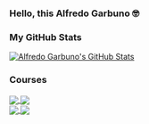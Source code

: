 ### Hello, this Alfredo Garbuno 🤓

<!--
**agarbuno/agarbuno** is a ✨ _special_ ✨ repository because its `README.md` (this file) appears on your GitHub profile.

Here are some ideas to get you started:

- 🔭 I’m currently working on ...
- 🌱 I’m currently learning ...
- 👯 I’m looking to collaborate on ...
- 🤔 I’m looking for help with ...
- 💬 Ask me about ...
- 📫 How to reach me: ...
- 😄 Pronouns: ...
- ⚡ Fun fact: ...
-->

### My GitHub Stats
[![Alfredo Garbuno's GitHub Stats](https://github-readme-stats.vercel.app/api?username=agarbuno&theme=dark&show_icons=true&count_private=true)](https://github.com/anuraghazra/github-readme-stats)

### Courses 
<a href="https://github.com/anuraghazra/github-readme-stats">
  <img align="center" src="https://github-readme-stats.vercel.app/api/pin/?username=agarbuno&repo=simulacion&theme=dark" />
</a>
<a href="https://github.com/anuraghazra/anuraghazra.github.io">
  <img align="center" src="https://github-readme-stats.vercel.app/api/pin/?username=agarbuno&repo=fundamentos&theme=dark" />
</a>


<br />
<a href="https://github.com/anuraghazra/anuraghazra.github.io">
  <img align="center" src="https://github-readme-stats.vercel.app/api/pin/?username=agarbuno&repo=aprendizaje-estadistico&theme=dark" />
</a>
<a href="https://github.com/anuraghazra/github-readme-stats">
  <img align="center" src="https://github-readme-stats.vercel.app/api/pin/?username=agarbuno&repo=modelacion-bayesiana&theme=dark" />
</a>
